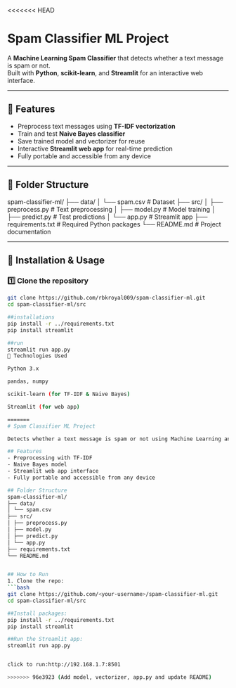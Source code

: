 <<<<<<< HEAD
# Spam Classifier ML Project

A **Machine Learning Spam Classifier** that detects whether a text message is spam or not.  
Built with **Python**, **scikit-learn**, and **Streamlit** for an interactive web interface.

---

## 🔹 Features

- Preprocess text messages using **TF-IDF vectorization**
- Train and test **Naive Bayes classifier**
- Save trained model and vectorizer for reuse
- Interactive **Streamlit web app** for real-time prediction
- Fully portable and accessible from any device

---

## 🔹 Folder Structure
spam-classifier-ml/
├── data/
│ └── spam.csv # Dataset
├── src/
│ ├── preprocess.py # Text preprocessing
│ ├── model.py # Model training
│ ├── predict.py # Test predictions
│ └── app.py # Streamlit app
├── requirements.txt # Required Python packages
└── README.md # Project documentation


---

## 🔹 Installation & Usage

### 1️⃣ Clone the repository
```bash
git clone https://github.com/rbkroyal009/spam-classifier-ml.git
cd spam-classifier-ml/src

##installations
pip install -r ../requirements.txt
pip install streamlit

##run 
streamlit run app.py
🔹 Technologies Used

Python 3.x

pandas, numpy

scikit-learn (for TF-IDF & Naive Bayes)

Streamlit (for web app)

=======
# Spam Classifier ML Project

Detects whether a text message is spam or not using Machine Learning and Streamlit.

## Features
- Preprocessing with TF-IDF
- Naive Bayes model
- Streamlit web app interface
- Fully portable and accessible from any device

## Folder Structure
spam-classifier-ml/
├── data/
│ └── spam.csv
├── src/
│ ├── preprocess.py
│ ├── model.py
│ ├── predict.py
│ └── app.py
├── requirements.txt
└── README.md


## How to Run
1. Clone the repo:
```bash
git clone https://github.com/<your-username>/spam-classifier-ml.git
cd spam-classifier-ml/src

##Install packages:
pip install -r ../requirements.txt
pip install streamlit

##Run the Streamlit app:
streamlit run app.py


click to run:http://192.168.1.7:8501

>>>>>>> 96e3923 (Add model, vectorizer, app.py and update README)
